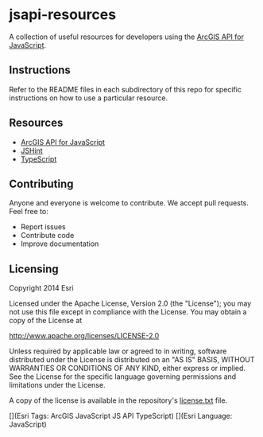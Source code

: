 jsapi-resources
===============
A collection of useful resources for developers using the [ArcGIS API for JavaScript](https://js.arcgis.com).

## Instructions  
Refer to the README files in each subdirectory of this repo for specific instructions on how to use a particular resource.  

## Resources
* [ArcGIS API for JavaScript](https://js.arcgis.com)
* [JSHint](http://www.jshint.com/)
* [TypeScript](http://www.typescriptlang.org/)

## Contributing
Anyone and everyone is welcome to contribute. We accept pull requests. Feel free to:  
* Report issues
* Contribute code
* Improve documentation

## Licensing
Copyright 2014 Esri

Licensed under the Apache License, Version 2.0 (the "License");
you may not use this file except in compliance with the License.
You may obtain a copy of the License at

   http://www.apache.org/licenses/LICENSE-2.0

Unless required by applicable law or agreed to in writing, software
distributed under the License is distributed on an "AS IS" BASIS,
WITHOUT WARRANTIES OR CONDITIONS OF ANY KIND, either express or implied.
See the License for the specific language governing permissions and
limitations under the License.

A copy of the license is available in the repository's [license.txt](https://github.com/Esri/jsapi-resources/blob/master/license.txt) file.

[](Esri Tags: ArcGIS JavaScript JS API TypeScript)
[](Esri Language: JavaScript)
